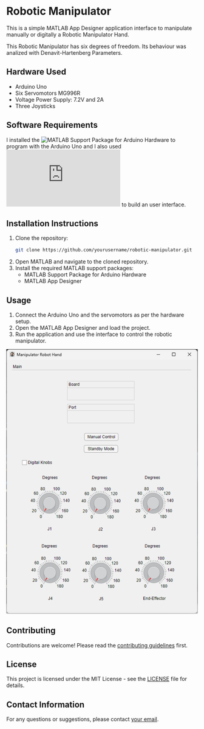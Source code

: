 # Robotic Manipulator

This is a simple MATLAB App Designer application interface to manipulate manually or digitally a Robotic Manipulator Hand.

This Robotic Manipulator has six degrees of freedom. Its behaviour was analized with Denavit-Hartenberg Parameters.

## Hardware Used
<ul>
    <li>Arduino Uno</li>
    <li>Six Servomotors MG996R</li>
    <li>Voltage Power Supply: 7.2V and 2A</li>
    <li>Three Joysticks</li>
</ul>

## Software Requirements
I installed the ![MATLAB Support Package for Arduino Hardware](https://la.mathworks.com/matlabcentral/fileexchange/47522-matlab-support-package-for-arduino-hardware) to program with the Arduino Uno and I also used ![MATLAB App Designer](https://la.mathworks.com/products/matlab/app-designer.html) to build an user interface.

## Installation Instructions
1. Clone the repository:
    ```sh
    git clone https://github.com/yourusername/robotic-manipulator.git
    ```
2. Open MATLAB and navigate to the cloned repository.
3. Install the required MATLAB support packages:
    - MATLAB Support Package for Arduino Hardware
    - MATLAB App Designer

## Usage
1. Connect the Arduino Uno and the servomotors as per the hardware setup.
2. Open the MATLAB App Designer and load the project.
3. Run the application and use the interface to control the robotic manipulator.

<p align="center">
  <img width="auto" height="auto" src="img/interface.png">
</p>

## Contributing
Contributions are welcome! Please read the [contributing guidelines](CONTRIBUTING.md) first.

## License
This project is licensed under the MIT License - see the [LICENSE](LICENSE) file for details.

## Contact Information
For any questions or suggestions, please contact [your email](mailto:youremail@example.com).